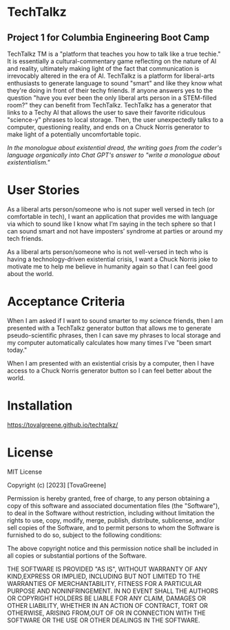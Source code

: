# TechTalkz

## Project 1 for Columbia Engineering Boot Camp 
TechTalkz TM is a "platform that teaches you how to talk like a true techie." It is essentially a cultural-commentary game reflecting on the nature of AI and reality, ultimately making light of the fact that communication is irrevocably altered in the era of AI. TechTalkz is a platform for liberal-arts enthusiasts to generate language to sound "smart" and like they know what they're doing in front of their techy friends. If anyone answers yes to the question "have you ever been the only liberal arts person in a STEM-filled room?" they can benefit from TechTalkz. TechTalkz has a generator that links to a Techy AI that allows the user to save their favorite ridiculous "science-y" phrases to local storage. Then, the user unexpectedly talks to a computer, questioning reality, and ends on a Chuck Norris generator to make light of a potentially uncomfortable topic.

*In the monologue about existential dread, the writing goes from the coder's language organically into Chat GPT's answer to "write a monologue about existentialism."*

# User Stories
As a liberal arts person/someone who is not super well versed in tech (or comfortable in tech), I want an application that provides me with language via which to sound like I know what I’m saying in the tech sphere so that I can sound smart and not have imposters’ syndrome at parties or around my tech friends.

As a liberal arts person/someone who is not well-versed in tech who is having a technology-driven existential crisis, I want a Chuck Norris joke to motivate me to help me believe in humanity again so that I can feel good about the world.

# Acceptance Criteria
When I am asked if I want to sound smarter to my science friends,
then I am presented with a TechTalkz generator button that allows me to generate pseudo-scientific phrases,
then I can save my phrases to local storage and my computer automatically calculates how many times I've "been smart today."

When I am presented with an existential crisis by a computer,
then I have access to a Chuck Norris generator button so I can feel better about the world.

# Installation
https://tovalgreene.github.io/techtalkz/

# License
MIT License

Copyright (c) [2023] [TovaGreene]

Permission is hereby granted, free of charge, to any person obtaining a copy of this software and associated documentation files (the "Software"), to deal in the Software without restriction, including without limitation the rights to use, copy, modify, merge, publish, distribute, sublicense, and/or sell copies of the Software, and to permit persons to whom the Software is furnished to do so, subject to the following conditions:

The above copyright notice and this permission notice shall be included in all copies or substantial portions of the Software.

THE SOFTWARE IS PROVIDED "AS IS", WITHOUT WARRANTY OF ANY KIND,EXPRESS OR IMPLIED, INCLUDING BUT NOT LIMITED TO THE WARRANTIES OF MERCHANTABILITY, FITNESS FOR A PARTICULAR PURPOSE AND NONINFRINGEMENT. IN NO EVENT SHALL THE AUTHORS OR COPYRIGHT HOLDERS BE LIABLE FOR ANY CLAIM, DAMAGES OR OTHER LIABILITY, WHETHER IN AN ACTION OF CONTRACT, TORT OR OTHERWISE, ARISING FROM,OUT OF OR IN CONNECTION WITH THE SOFTWARE OR THE USE OR OTHER DEALINGS IN THE SOFTWARE.

